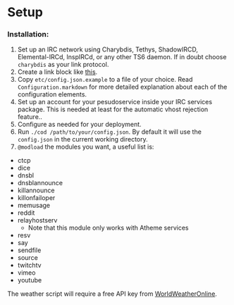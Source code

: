 # Setup

### Installation:

1. Set up an IRC network using Charybdis, Tethys, ShadowIRCD, Elemental-IRCd, 
   InspIRCd, or any other TS6 daemon. If in doubt choose `charybdis` as your 
   link protocol.
2. Create a link block like [this](https://gist.github.com/lyska/9c8a8e1a1102cbee61c7).
3. Copy `etc/config.json.example` to a file of your choice. Read `Configuration.markdown`
   for more detailed explanation about each of the configuration elements.
4. Set up an account for your pesudoservice inside your IRC services package.
   This is needed at least for the automatic vhost rejection feature..
5. Configure as needed for your deployment.
6. Run `./cod /path/to/your/config.json`. By default it will use the `config.json`
   in the current working directory.
7. `@modload` the modules you want, a useful list is:

 * ctcp
 * dice
 * dnsbl
 * dnsblannounce
 * killannounce
 * killonfailoper
 * memusage
 * reddit
 * relayhostserv
   * Note that this module only works with Atheme services
 * resv
 * say
 * sendfile
 * source
 * twitchtv
 * vimeo
 * youtube

The weather script will require a free API key from [WorldWeatherOnline](http://worldweatheronline.com).

